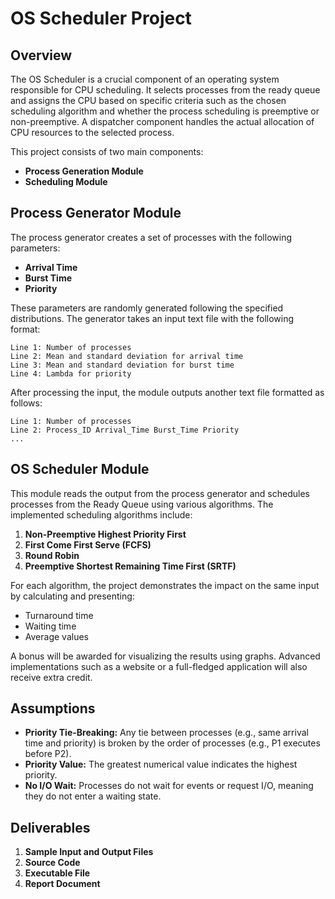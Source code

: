 # OS Scheduler Project

## Overview

The OS Scheduler is a crucial component of an operating system responsible for CPU scheduling. It selects processes from the ready queue and assigns the CPU based on specific criteria such as the chosen scheduling algorithm and whether the process scheduling is preemptive or non-preemptive. A dispatcher component handles the actual allocation of CPU resources to the selected process.

This project consists of two main components:

- **Process Generation Module**
- **Scheduling Module**

## Process Generator Module

The process generator creates a set of processes with the following parameters:

- **Arrival Time**
- **Burst Time**
- **Priority**

These parameters are randomly generated following the specified distributions. The generator takes an input text file with the following format:

```
Line 1: Number of processes
Line 2: Mean and standard deviation for arrival time
Line 3: Mean and standard deviation for burst time
Line 4: Lambda for priority
```

After processing the input, the module outputs another text file formatted as follows:

```
Line 1: Number of processes
Line 2: Process_ID Arrival_Time Burst_Time Priority
...
```

## OS Scheduler Module

This module reads the output from the process generator and schedules processes from the Ready Queue using various algorithms. The implemented scheduling algorithms include:

1. **Non-Preemptive Highest Priority First**
2. **First Come First Serve (FCFS)**
3. **Round Robin**
4. **Preemptive Shortest Remaining Time First (SRTF)**

For each algorithm, the project demonstrates the impact on the same input by calculating and presenting:

- Turnaround time
- Waiting time
- Average values

A bonus will be awarded for visualizing the results using graphs. Advanced implementations such as a website or a full-fledged application will also receive extra credit.

## Assumptions

- **Priority Tie-Breaking:** Any tie between processes (e.g., same arrival time and priority) is broken by the order of processes (e.g., P1 executes before P2).
- **Priority Value:** The greatest numerical value indicates the highest priority.
- **No I/O Wait:** Processes do not wait for events or request I/O, meaning they do not enter a waiting state.

## Deliverables

1. **Sample Input and Output Files**
2. **Source Code**
3. **Executable File**
4. **Report Document**
